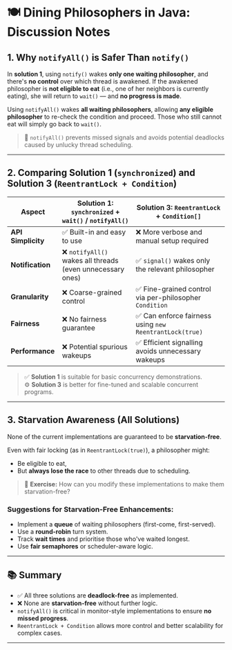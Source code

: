 # 🍽️ Dining Philosophers in Java: Discussion Notes

## 1. Why `notifyAll()` is Safer Than `notify()`

In **solution 1**, using `notify()` wakes **only one waiting philosopher**, and there's **no control** over which thread is awakened. If the awakened philosopher is **not eligible to eat** (i.e., one of her neighbors is currently eating), she will return to `wait()` — and **no progress is made**.

Using `notifyAll()` wakes **all waiting philosophers**, allowing **any eligible philosopher** to re-check the condition and proceed. Those who still cannot eat will simply go back to `wait()`.

> 🔑 `notifyAll()` prevents missed signals and avoids potential deadlocks caused by unlucky thread scheduling.

---

## 2. Comparing Solution 1 (`synchronized`) and Solution 3 (`ReentrantLock + Condition`)

| Aspect               | Solution 1: `synchronized` + `wait()` / `notifyAll()` | Solution 3: `ReentrantLock` + `Condition[]`           |
|----------------------|--------------------------------------------------------|--------------------------------------------------------|
| **API Simplicity**   | ✅ Built-in and easy to use                             | ❌ More verbose and manual setup required              |
| **Notification**     | ❌ `notifyAll()` wakes all threads (even unnecessary ones) | ✅ `signal()` wakes only the relevant philosopher    |
| **Granularity**      | ❌ Coarse-grained control                               | ✅ Fine-grained control via per-philosopher `Condition` |
| **Fairness**         | ❌ No fairness guarantee                                | ✅ Can enforce fairness using `new ReentrantLock(true)` |
| **Performance**      | ❌ Potential spurious wakeups                           | ✅ Efficient signalling avoids unnecessary wakeups      |

> ✅ **Solution 1** is suitable for basic concurrency demonstrations.  
> ⚙️ **Solution 3** is better for fine-tuned and scalable concurrent programs.

---

## 3. Starvation Awareness (All Solutions)

None of the current implementations are guaranteed to be **starvation-free**.

Even with fair locking (as in `ReentrantLock(true)`), a philosopher might:
- Be eligible to eat,
- But **always lose the race** to other threads due to scheduling.

> 🧠 **Exercise:** How can you modify these implementations to make them starvation-free?

### Suggestions for Starvation-Free Enhancements:
- Implement a **queue** of waiting philosophers (first-come, first-served).
- Use a **round-robin** turn system.
- Track **wait times** and prioritise those who've waited longest.
- Use **fair semaphores** or scheduler-aware logic.

---

## 📚 Summary

- ✅ All three solutions are **deadlock-free** as implemented.
- ❌ None are **starvation-free** without further logic.
- `notifyAll()` is critical in monitor-style implementations to ensure **no missed progress**.
- `ReentrantLock + Condition` allows more control and better scalability for complex cases.

---

